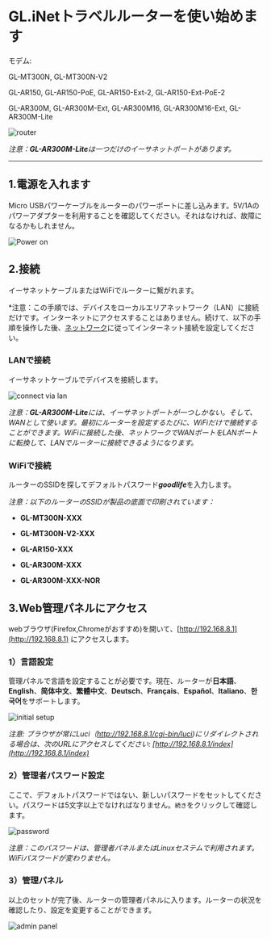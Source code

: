 # GL.iNetトラベルルーターを使い始めます

モデム:

GL-MT300N, GL-MT300N-V2 

GL-AR150, GL-AR150-PoE, GL-AR150-Ext-2, GL-AR150-Ext-PoE-2

GL-AR300M, GL-AR300M-Ext, GL-AR300M16, GL-AR300M16-Ext, GL-AR300M-Lite

![router](https://static.gl-inet.com/docs/jp/3/setup/mini_router/first-time_setup/構造.jpg)

*注意：**GL-AR300M-Lite**は一つだけのイーサネットポートがあります。*


---

## 1.電源を入れます

Micro USBパワーケーブルをルーターのパワーポートに差し込みます。5V/1Aのパワーアダプターを利用することを確認してください。それはなければ、故障になるかもしれません。

![Power on](https://static.gl-inet.com/docs/jp/3/setup/mini_router/first-time_setup/power.jpg)

## 2.接続 

イーサネットケーブルまたはWiFiでルーターに繋がれます。

*注意：この手順では、デバイスをローカルエリアネットワーク（LAN）に接続だけです。インターネットにアクセスすることはありません。続けて、以下の手順を操作した後、[ネットワーク](internet.md)に従ってインターネット接続を設定してください。



### LANで接続
イーサネットケーブルでデバイスを接続します。

![connect via lan](https://static.gl-inet.com/docs/en/3/setup/mini_router/first-time_setup/connect.jpg)

*注意：**GL-AR300M-Lite**には、イーサネットポートが一つしかない。そして、WANとして使います。最初にルーターを設定するたびに、WiFiだけで接続することができます。WiFiに接続した後、ネットワークでWANポートをLANポートに転換して、LANでルーターに接続できるようになります。*



### WiFiで接続
ルーターのSSIDを探してデフォルトパスワード***goodlife***を入力します。

*注意：以下のルーターのSSIDが製品の底面で印刷されています：*

- **GL-MT300N-XXX**

- **GL-MT300N-V2-XXX**

- **GL-AR150-XXX**
- **GL-AR300M-XXX**
- **GL-AR300M-XXX-NOR**




## 3.Web管理パネルにアクセス

webブラウザ(Firefox,Chromeがおすすめ)を開いて、[http://192.168.8.1](http://192.168.8.1) にアクセスします。



### 1）言語設定
管理パネルで言語を設定することが必要です。現在、ルーターが**日本語**、**English**、**简体中文**、**繁體中文**、**Deutsch**、**Français**、**Español**、**Italiano**、**한국어**をサポートします。

![initial setup](https://static.gl-inet.com/docs/jp/3/setup/mini_router/first-time_setup/言語設定.png)

*注意: ブラウザが常にLuci（http://192.168.8.1/cgi-bin/luci)にリダイレクトされる場合は、次のURLにアクセスしてください:  [http://192.168.8.1/index](http://192.168.8.1/index)*

  

### 2）管理者パスワード設定
ここで、デフォルトパスワードではない、新しいパスワードをセットしてください。パスワードは5文字以上でなければなりません。`続き`をクリックして確認します。

![password](https://static.gl-inet.com/docs/jp/3/setup/mini_router/first-time_setup/パスワード設定.png)

*注意：このパスワードは、管理者パネルまたはLinuxセステムで利用されます。WiFiパスワードが変わりません。*



### 3）管理パネル
以上のセットが完了後、ルーターの管理者パネルに入ります。ルーターの状況を確認したり、設定を変更することができます。

![admin panel](https://static.gl-inet.com/docs/jp/3/setup/mini_router/first-time_setup/管理者パネル.png)
